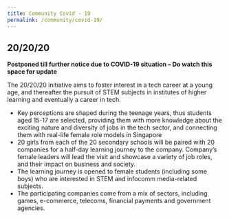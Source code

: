 ```yaml
---
title: Community Covid - 19
permalink: /community/covid-19/
---
```

<h2>20/20/20</h2>

<strong>Postponed till further notice due to COVID-19 situation – Do watch this space for update</strong>

<p>The 20/20/20 initiative aims to foster interest in a tech career at a young age, and thereafter the pursuit of STEM subjects in institutes of higher learning and eventually a career in tech.</p>

<ul>
  
<li>Key perceptions are shaped during the teenage years, thus students aged 15-17 are selected, providing them with more knowledge about the exciting nature and diversity of jobs in the tech sector, and connecting them with real-life female role models in Singapore</li>
  
<li>20 girls from each of the 20 secondary schools will be paired with 20 companies for a half-day learning journey to the company. Company’s female leaders will lead the visit and showcase a variety of job roles, and their impact on business and society.</li>
   
<li>The learning journey is opened to female students (including some boys) who are interested in STEM and infocomm media-related subjects.</li>
   
<li>The participating companies come from a mix of sectors, including games, e-commerce, telecoms, financial payments and government agencies.</li>

</ul>



